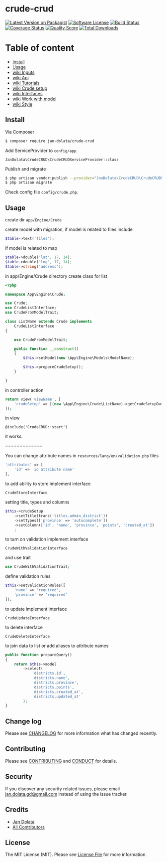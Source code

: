 # crude-crud

[![Latest Version on Packagist][ico-version]][link-packagist]
[![Software License][ico-license]](LICENSE.md)
[![Build Status][ico-travis]][link-travis]
[![Coverage Status][ico-scrutinizer]][link-scrutinizer]
[![Quality Score][ico-code-quality]][link-code-quality]
[![Total Downloads][ico-downloads]][link-downloads]

# Table of content
- [Install](#install)
- [Usage](#usage)
- [wiki Inputs](wiki/INPUTS.md)
- [wiki Api](wiki/API.md)
- [wiki Tutorials](wiki/TUTORIALS.md)
- [wiki Crude setup](wiki/CRUDE_SETUP.md)
- [wiki Interfaces](wiki/INTERFACES.md)
- [wiki Work with model](wiki/WORKWITHMODEL.md)
- [wiki Style](wiki/STYLE.md)

## Install

Via Composer

``` bash
$ composer require jan-dolata/crude-crud
```

Add ServiceProvider to `config/app`.

```
JanDolata\CrudeCRUD\CrudeCRUDServiceProvider::class
```

Publish and migrate

``` bash
$ php artisan vendor:publish --provider="JanDolata\CrudeCRUD\CrudeCRUDServiceProvider"
$ php artisan migrate
```

Check config file `config/crude.php`.

## Usage

create dir
`app/Engine/Crude`

create model with migration, if model is related to files include

```php
$table->text('files');
```

if model is related to map

```php
$table->double('lat', 17, 14);
$table->double('lng', 17, 14);
$table->string('address');
```

in app/Engine/Crude directory create class for list

```php
<?php

namespace App\Engine\Crude;

use Crude;
use CrudeListInterface;
use CrudeFromModelTrait;

class ListName extends Crude implements
    CrudeListInterface
{

    use CrudeFromModelTrait;

    public function __construct()
    {
        $this->setModel(new \App\Engine\Models\ModelName);

        $this->prepareCrudeSetup();
    }

}
```

in controller action

```php
return view('viewName', [
    'crudeSetup' => [(new \App\Engine\Crude\ListName)->getCrudeSetupData()]
]);
```

in view

```
@include('CrudeCRUD::start')
```

it works.

=============

You can change attribute names in `resources/lang/en/validation.php` files

```php
'attributes' => [
    'id' => 'id attribute name'
],
```

to add ability to store implement interface

`CrudeStoreInterface`

setting title, types and columns

```php
$this->crudeSetup
    ->setTitle(trans('titles.admin_district'))
    ->setTypes(['province' => 'autocomplete'])
    ->setColumn(['id', 'name', 'province', 'points', 'created_at'])
    ;
```

to turn on validation implement interface

`CrudeWithValidationInterface`

and use trait

```php
use CrudeWithValidationTrait;
```

define validation rules

```php
$this->setValidationRules([
    'name' => 'required',
    'province' => 'required'
]);
```

to update implement interface

`CrudeUpdateInterface`

to delete interface

`CrudeDeleteInterface`

to join data to list or add aliases to attribute names

```php
public function prepareQuery()
{
    return $this->model
        ->select(
            'districts.id',
            'districts.name',
            'districts.province',
            'districts.points',
            'districts.created_at',
            'districts.updated_at'
        );
}
```

## Change log

Please see [CHANGELOG](CHANGELOG.md) for more information what has changed recently.

## Contributing

Please see [CONTRIBUTING](CONTRIBUTING.md) and [CONDUCT](CONDUCT.md) for details.

## Security

If you discover any security related issues, please email jan.dolata.gd@gmail.com instead of using the issue tracker.

## Credits

- [Jan Dolata][link-author]
- [All Contributors][link-contributors]

## License

The MIT License (MIT). Please see [License File](LICENSE.md) for more information.

[ico-version]: https://img.shields.io/packagist/v/jan-dolata/crude-crud.svg?style=flat-square
[ico-license]: https://img.shields.io/badge/license-MIT-brightgreen.svg?style=flat-square
[ico-travis]: https://img.shields.io/travis/jan-dolata/crude-crud/master.svg?style=flat-square
[ico-scrutinizer]: https://img.shields.io/scrutinizer/coverage/g/jan-dolata/crude-crud.svg?style=flat-square
[ico-code-quality]: https://img.shields.io/scrutinizer/g/jan-dolata/crude-crud.svg?style=flat-square
[ico-downloads]: https://img.shields.io/packagist/dt/jan-dolata/crude-crud.svg?style=flat-square

[link-packagist]: https://packagist.org/packages/jan-dolata/crude-crud
[link-travis]: https://travis-ci.org/jan-dolata/crude-crud
[link-scrutinizer]: https://scrutinizer-ci.com/g/jan-dolata/crude-crud/code-structure
[link-code-quality]: https://scrutinizer-ci.com/g/jan-dolata/crude-crud
[link-downloads]: https://packagist.org/packages/jan-dolata/crude-crud
[link-author]: https://github.com/jan-dolata
[link-contributors]: ../../contributors
